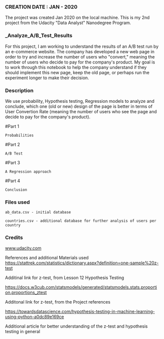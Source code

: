 ### CREATION DATE : JAN - 2020
The project was created Jan 2020 on the local machine.
This is my 2nd project from the Udacity "Data Analyst"
Nanodegree Program.

### _Analyze_A/B_Test_Results
For this project, I am working to understand the results of an A/B test run
by an e-commerce website.
The company has developed a new web page in order to try and increase the number
of users who "convert," meaning the number of users who decide to pay for the
company's product.
My goal is to work through this notebook to help the company understand if
they should implement this new page, keep the old page,
or perhaps run the experiment longer to make their decision.


### Description
We use probability, Hypothesis testing, Regression models to analyze and conclude,
which one (old or new) design of the page is better in terms of User Convertion
Rate (meaning the number of users who see the page and decide to pay for the
company's product).

#Part 1

    Probabilities

#Part 2

    A/B Test

#Part 3

    A Regression approach

#Part 4

    Conclusion

### Files used
    ab_data.csv - initial database

    countries.csv - additional database for further analysis of users per country


### Credits
www.udacity.com

References and additional Materials used
https://stattrek.com/statistics/dictionary.aspx?definition=one-sample%20z-test

Additinal link for z-test, from Lesson 12 Hypothesis Testing

https://docs.w3cub.com/statsmodels/generated/statsmodels.stats.proportion.proportions_ztest

Additonal link for z-test, from the Project references

https://towardsdatascience.com/hypothesis-testing-in-machine-learning-using-python-a0dc89e169ce

Additional article for better understanding of the z-test and hypothesis testing in general
